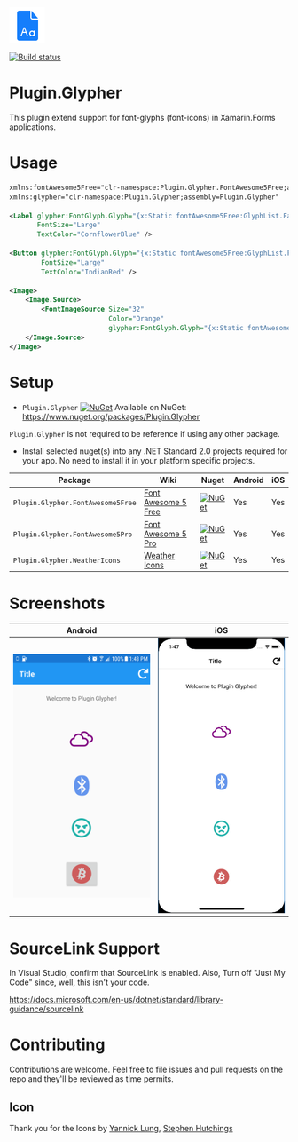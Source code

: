 <img src="screenshots/icon.png" alt="icon" width="64px" >

[![Build status](https://ci.appveyor.com/api/projects/status/t28ovdlfdb1hmoys?svg=true)](https://ci.appveyor.com/project/tmt242001/plugin-glypher)

# Plugin.Glypher
This plugin extend support for font-glyphs (font-icons) in Xamarin.Forms applications.

# Usage

```XML
xmlns:fontAwesome5Free="clr-namespace:Plugin.Glypher.FontAwesome5Free;assembly=Plugin.Glypher.FontAwesome5Free"
xmlns:glypher="clr-namespace:Plugin.Glypher;assembly=Plugin.Glypher"

<Label glypher:FontGlyph.Glyph="{x:Static fontAwesome5Free:GlyphList.Fab_Bluetooth}"
       FontSize="Large"
       TextColor="CornflowerBlue" />
       
<Button glypher:FontGlyph.Glyph="{x:Static fontAwesome5Free:GlyphList.Fab_Bitcoin}"
        FontSize="Large"
        TextColor="IndianRed" />

<Image>
    <Image.Source>
        <FontImageSource Size="32" 
                         Color="Orange" 
                         glypher:FontGlyph.Glyph="{x:Static fontAwesome5Free:GlyphList.Far_Bell_Slash}" />
    </Image.Source>
</Image>
```       

# Setup

- `Plugin.Glypher` [![NuGet](https://img.shields.io/nuget/v/Plugin.Glypher.svg?label=NuGet)](https://www.nuget.org/packages/Plugin.Glypher/) Available on NuGet: https://www.nuget.org/packages/Plugin.Glypher

`Plugin.Glypher` is not required to be reference if using any other package.
- Install selected nuget(s) into any .NET Standard 2.0 projects required for your app. No need to install it in your platform specific projects.

|Package|Wiki|Nuget|Android|iOS|
|-------|----|-----|-------|---| 
|`Plugin.Glypher.FontAwesome5Free`|[Font Awesome 5 Free](../../wiki/Font-Awesome-5-Free)|[![NuGet](https://img.shields.io/nuget/v/Plugin.Glypher.FontAwesome5Free.svg?label=NuGet)](https://www.nuget.org/packages/Plugin.Glypher.FontAwesome5Free/)|Yes|Yes|
|`Plugin.Glypher.FontAwesome5Pro`|[Font Awesome 5 Pro](../../wiki/Font-Awesome-5-Pro)|[![NuGet](https://img.shields.io/nuget/v/Plugin.Glypher.FontAwesome5Pro.svg?label=NuGet)](https://www.nuget.org/packages/Plugin.Glypher.FontAwesome5Pro/)|Yes|Yes|
|`Plugin.Glypher.WeatherIcons`|[Weather Icons](../../wiki/Weather-Icons)|[![NuGet](https://img.shields.io/nuget/v/Plugin.Glypher.WeatherIcons.svg?label=NuGet)](https://www.nuget.org/packages/Plugin.Glypher.WeatherIcons/)|Yes|Yes|

# Screenshots

|Android|iOS|
|-------|---| 
|<img src="screenshots/android.png" alt="android" width="512px" >|<img src="screenshots/iOS.png" alt="ios" width="512px" >|

# SourceLink Support

In Visual Studio, confirm that SourceLink is enabled. 
Also, Turn off "Just My Code" since, well, this isn't your code.

https://docs.microsoft.com/en-us/dotnet/standard/library-guidance/sourcelink

# Contributing

Contributions are welcome.  Feel free to file issues and pull requests on the repo and they'll be reviewed as time permits.

## Icon

Thank you for the Icons by [Yannick Lung](https://www.iconfinder.com/icons/314770/document_font_icon), [Stephen Hutchings](https://www.iconfinder.com/icons/216467/partly_sunny_weather_icon)
